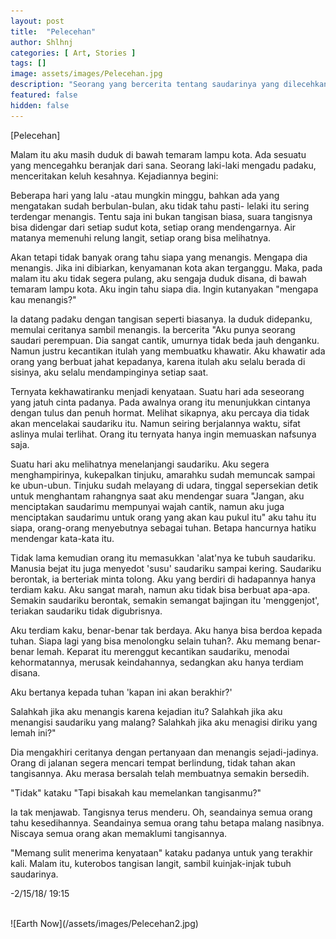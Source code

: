 ```yaml
---
layout: post
title:  "Pelecehan"
author: Shlhnj
categories: [ Art, Stories ]
tags: []
image: assets/images/Pelecehan.jpg
description: "Seorang yang bercerita tentang saudarinya yang dilecehkan"
featured: false
hidden: false
---
```


[Pelecehan]

Malam itu aku masih duduk di bawah temaram lampu kota. Ada sesuatu yang mencegahku beranjak dari sana. Seorang laki-laki mengadu padaku, menceritakan keluh kesahnya. Kejadiannya begini:

Beberapa hari yang lalu -atau mungkin minggu, bahkan ada yang mengatakan sudah berbulan-bulan, aku tidak tahu pasti- lelaki itu sering terdengar menangis. Tentu saja ini bukan tangisan biasa, suara tangisnya bisa didengar dari setiap sudut kota, setiap orang mendengarnya. Air matanya memenuhi relung langit, setiap orang bisa melihatnya.

Akan tetapi tidak banyak orang tahu siapa yang menangis. Mengapa dia menangis. Jika ini dibiarkan, kenyamanan kota akan terganggu. Maka, pada malam itu aku tidak segera pulang, aku sengaja duduk disana, di bawah temaram lampu kota. Aku ingin tahu siapa dia. Ingin kutanyakan "mengapa kau menangis?"

Ia datang padaku dengan tangisan seperti biasanya. Ia duduk didepanku, memulai ceritanya sambil menangis. Ia bercerita "Aku punya seorang saudari perempuan. Dia sangat cantik, umurnya tidak beda jauh denganku.
Namun justru kecantikan itulah yang membuatku khawatir. Aku khawatir ada orang yang berbuat jahat kepadanya, karena itulah aku selalu berada di sisinya, aku selalu mendampinginya setiap saat.

Ternyata kekhawatiranku menjadi kenyataan. Suatu hari ada seseorang yang jatuh cinta padanya. Pada awalnya orang itu menunjukkan cintanya dengan tulus dan penuh hormat. Melihat sikapnya, aku percaya dia tidak akan mencelakai saudariku itu. Namun seiring berjalannya waktu, sifat aslinya mulai terlihat. Orang itu ternyata hanya ingin memuaskan nafsunya saja.

Suatu hari aku melihatnya menelanjangi saudariku. Aku segera menghampirinya, kukepalkan tinjuku, amarahku sudah memuncak sampai ke ubun-ubun. Tinjuku sudah melayang di udara, tinggal sepersekian detik untuk menghantam rahangnya saat aku mendengar suara "Jangan, aku menciptakan saudarimu mempunyai wajah cantik, namun aku juga menciptakan saudarimu untuk orang yang akan kau pukul itu" aku tahu itu siapa, orang-orang menyebutnya sebagai tuhan. Betapa hancurnya hatiku mendengar kata-kata itu.

Tidak lama kemudian orang itu memasukkan 'alat'nya ke tubuh saudariku. Manusia bejat itu juga menyedot 'susu' saudariku sampai kering. Saudariku berontak, ia berteriak minta tolong. Aku yang berdiri di hadapannya hanya terdiam kaku. Aku sangat marah, namun aku tidak bisa berbuat apa-apa. Semakin saudariku berontak, semakin semangat bajingan itu 'menggenjot', teriakan saudariku tidak digubrisnya.

Aku terdiam kaku, benar-benar tak berdaya. Aku hanya bisa berdoa kepada tuhan. Siapa lagi yang bisa menolongku selain tuhan?.
Aku memang benar-benar lemah. Keparat itu merenggut kecantikan saudariku, menodai kehormatannya, merusak keindahannya, sedangkan aku hanya terdiam disana.

Aku bertanya kepada tuhan 'kapan ini akan berakhir?'

Salahkah jika aku menangis karena kejadian itu? Salahkah jika aku menangisi saudariku yang malang? Salahkah jika aku menagisi diriku yang lemah ini?"

Dia mengakhiri ceritanya dengan pertanyaan dan menangis sejadi-jadinya. Orang di jalanan segera mencari tempat berlindung, tidak tahan akan tangisannya.
Aku merasa bersalah telah membuatnya semakin bersedih.

"Tidak" kataku "Tapi bisakah kau memelankan tangisanmu?"

Ia tak menjawab. Tangisnya terus menderu. Oh, seandainya semua orang tahu kesedihannya. Seandainya semua orang tahu betapa malang nasibnya.
Niscaya semua orang akan memaklumi tangisannya.

"Memang sulit menerima kenyataan" kataku padanya untuk yang terakhir kali.
Malam itu, kuterobos tangisan langit, sambil kuinjak-injak tubuh saudarinya.



-2/15/18/  19:15

<br>
![Earth Now](/assets/images/Pelecehan2.jpg)
